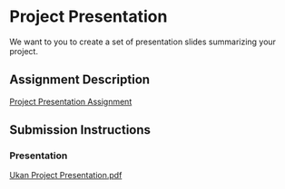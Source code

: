 # Project Presentation
We want to you to create a set of presentation slides summarizing your project.

## Assignment Description
[Project Presentation Assignment](https://education.launchcode.org/liftoff/modules/assignments/project-presentation)

## Submission Instructions

### Presentation
[Ukan Project Presentation.pdf](https://github.com/ukanlei/liftoff-assignments/files/7837579/Ukan.Project.Presentation.pdf)
